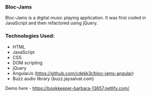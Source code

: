 <h3>Bloc-Jams</h3>

Bloc-Jams is a digital music playing application. It was first coded in JavaScript and then refactored using jQuery.

<h3>Technologies Used:</h3>

- HTML
- JavaScript
- CSS
- DOM scripting
- jQuery
- AngularJs (https://github.com/cdekk3r/bloc-jams-angular)
- Buzz audio library (buzz.jaysalvat.com)

Demo here - https://bookkeeper-barbara-13657.netlify.com/
